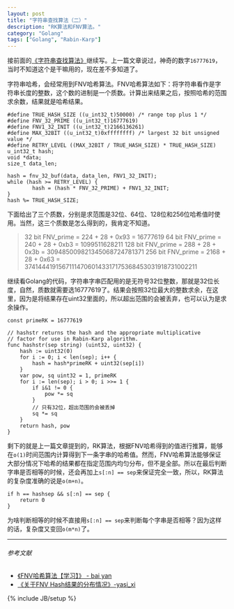 ```yaml
---
layout: post
title: "字符串查找算法（二）"
description: "RK算法和FNV算法。"
category: "Golang"
tags: ["Golang", "Rabin-Karp"]
---
```

 
接前面的[《字符串查找算法》](https://blog.cyeam.com/golang/2014/08/08/go_index)继续写。上一篇文章说过，神奇的数字`16777619`，当时不知道这个是干嘛用的，现在差不多知道了。

字符串哈希，会经常用到FNV哈希算法。FNV哈希算法如下：将字符串看作是字符串长度的整数，这个数的进制是一个质数。计算出来结果之后，按照哈希的范围求余数，结果就是哈希结果。

	#define TRUE_HASH_SIZE ((u_int32_t)50000) /* range top plus 1 */
	#define FNV_32_PRIME ((u_int32_t)16777619)
	#define FNV1_32_INIT ((u_int32_t)2166136261)
	#define MAX_32BIT ((u_int32_t)0xffffffff) /* largest 32 bit unsigned value */
	#define RETRY_LEVEL ((MAX_32BIT / TRUE_HASH_SIZE) * TRUE_HASH_SIZE)
	u_int32_t hash;
	void *data;
	size_t data_len;

	hash = fnv_32_buf(data, data_len, FNV1_32_INIT);
	while (hash >= RETRY_LEVEL) {
    		hash = (hash * FNV_32_PRIME) + FNV1_32_INIT;
	}
	hash %= TRUE_HASH_SIZE;


下面给出了三个质数，分别是求范围是32位、64位、128位和256位哈希值时使用。当然，这三个质数是怎么得到的，我肯定不知道。
> 32 bit FNV_prime = 224 + 28 + 0x93 = 16777619
> 64 bit FNV_prime = 240 + 28 + 0xb3 = 1099511628211
> 128 bit FNV_prime = 288 + 28 + 0x3b = 309485009821345068724781371
> 256 bit FNV_prime = 2168 + 28 + 0x63 = 374144419156711147060143317175368453031918731002211

继续看Golang的代码，字符串字串匹配用的是无符号32位整数，那就是32位长度，自然，质数就需要选16777619了。结果会按照32位最大的整数求余，在这里，因为是将结果存在uint32里面的，所以超出范围的会被丢弃，也可以认为是求余操作。

	const primeRK = 16777619
	
	// hashstr returns the hash and the appropriate multiplicative
	// factor for use in Rabin-Karp algorithm.
	func hashstr(sep string) (uint32, uint32) {
		hash := uint32(0)
		for i := 0; i < len(sep); i++ {
			hash = hash*primeRK + uint32(sep[i])
		}
		var pow, sq uint32 = 1, primeRK
		for i := len(sep); i > 0; i >>= 1 {
			if i&1 != 0 {
				pow *= sq
			}
			// 只有32位，超出范围的会被丢掉
			sq *= sq
		}
		return hash, pow
	}

剩下的就是上一篇文章提到的，RK算法，根据FNV哈希得到的值进行推算，能够在`o(1)`时间范围内计算得到下一条字串的哈希值。然而，FNV哈希算法能够保证大部分情况下哈希的结果都在指定范围内均匀分布，但不是全部。所以在最后判断字串是否相等的时候，还会再加上`s[:n] == sep`来保证完全一致，所以，RK算法的复杂度准确的说是`o(m+n)`。

	if h == hashsep && s[:n] == sep {
		return 0
	}


为啥判断相等的时候不直接用`s[:n] == sep`来判断每个字串是否相等？因为这样的话，复杂度又变回`o(m*n)`了。
 
---

###### *参考文献*
+ [《FNV哈希算法【学习】》 - bai yan](http://www.cnblogs.com/baiyan/archive/2011/04/23/2025701.html)
+ [《关于FNV Hash结果的分布情况》-yasi_xi](http://blog.csdn.net/yasi_xi/article/details/9311837)

 
{% include JB/setup %}